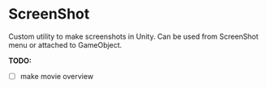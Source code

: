# ScreenShot #

Custom utility to make screenshots in Unity.
Can be used from ScreenShot menu or attached to GameObject.

**TODO:**
- [ ] make movie overview
